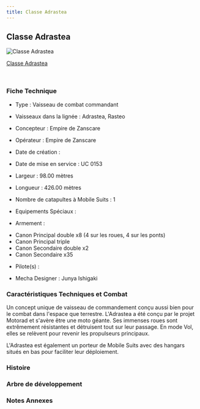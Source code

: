 ```yaml
---
title: Classe Adrastea
---
```


Classe Adrastea
---------------



![Classe Adrastea](/images/stories/saga/vgundam/mechas/adrastea.png)

[Classe Adrastea](javascript:change_image_m('images/stories/saga/vgundam/mechas/adrastea.png');)

 

### Fiche Technique


- Type : Vaisseau de combat commandant
  
- Vaisseaux dans la lignée : Adrastea, Rasteo
  
- Concepteur : Empire de Zanscare
  
- Opérateur : Empire de Zanscare
  
- Date de création : 
  
- Date de mise en service : UC 0153
  
- Largeur : 98.00 mètres
  
- Longueur : 426.00 mètres
  
- Nombre de catapultes à Mobile Suits : 1
  
- Equipements Spéciaux :




- Armement :


* Canon Principal double x8 (4 sur les roues, 4 sur les ponts)
* Canon Principal triple
* Canon Secondaire double x2
* Canon Secondaire x35


- Pilote(s) : 





- Mecha Designer : Junya Ishigaki


### Caractéristiques Techniques et Combat


Un concept unique de vaisseau de commandement conçu aussi bien pour le combat dans l'espace que terrestre. L'Adrastea a été conçu par le projet Motorad et s'avère être une moto géante. Ses immenses roues sont extrêmement résistantes et détruisent tout sur leur passage. En mode Vol, elles se relèvent pour revenir les propulseurs principaux. 


L'Adrastea est également un porteur de Mobile Suits avec des hangars situés en bas pour faciliter leur déploiement. 


### Histoire


### Arbre de développement


### Notes Annexes



